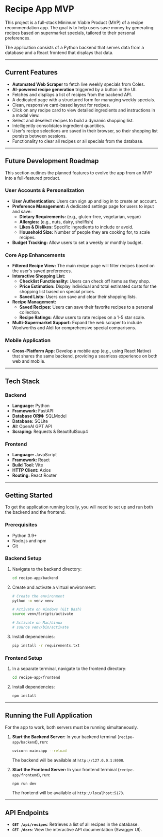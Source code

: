 # Recipe App MVP

This project is a full-stack Minimum Viable Product (MVP) of a recipe recommendation app. The goal is to help users save money by generating recipes based on supermarket specials, tailored to their personal preferences.

The application consists of a Python backend that serves data from a database and a React frontend that displays that data.

---

## Current Features

- **Automated Web Scraper** to fetch live weekly specials from Coles.
- **AI-powered recipe generation** triggered by a button in the UI.
- Fetches and displays a list of recipes from the backend API.
- A dedicated page with a structured form for managing weekly specials.
- Clean, responsive card-based layout for recipes.
- Click on any recipe card to view detailed ingredients and instructions in a modal view.
- Select and deselect recipes to build a dynamic shopping list.
- Intelligently consolidates ingredient quantities.
- User's recipe selections are saved in their browser, so their shopping list persists between sessions.
- Functionality to clear all recipes or all specials from the database.

---

## Future Development Roadmap

This section outlines the planned features to evolve the app from an MVP into a full-featured product.

### User Accounts & Personalization
- **User Authentication:** Users can sign up and log in to create an account.
- **Preference Management:** A dedicated settings page for users to input and save:
    - **Dietary Requirements:** (e.g., gluten-free, vegetarian, vegan)
    - **Allergies:** (e.g., nuts, dairy, shellfish)
    - **Likes & Dislikes:** Specific ingredients to include or avoid.
    - **Household Size:** Number of people they are cooking for, to scale recipes.
- **Budget Tracking:** Allow users to set a weekly or monthly budget.

### Core App Enhancements
- **Filtered Recipe View:** The main recipe page will filter recipes based on the user's saved preferences.
- **Interactive Shopping List:**
    - **Checklist Functionality:** Users can check off items as they shop.
    - **Price Estimation:** Display individual and total estimated costs for the shopping list based on special prices.
    - **Saved Lists:** Users can save and clear their shopping lists.
- **Recipe Management:**
    - **Saved Recipes:** Users can save their favorite recipes to a personal collection.
    - **Recipe Ratings:** Allow users to rate recipes on a 1-5 star scale.
- **Multi-Supermarket Support:** Expand the web scraper to include Woolworths and Aldi for comprehensive special comparisons.

### Mobile Application
- **Cross-Platform App:** Develop a mobile app (e.g., using React Native) that shares the same backend, providing a seamless experience on both web and mobile.

---

## Tech Stack

### Backend
- **Language:** Python
- **Framework:** FastAPI
- **Database ORM:** SQLModel
- **Database:** SQLite
- **AI:** OpenAI GPT API
- **Scraping:** Requests & BeautifulSoup4

### Frontend
- **Language:** JavaScript
- **Framework:** React
- **Build Tool:** Vite
- **HTTP Client:** Axios
- **Routing:** React Router

---

## Getting Started

To get the application running locally, you will need to set up and run both the backend and the frontend.

### Prerequisites

- Python 3.9+
- Node.js and npm
- Git

### Backend Setup

1.  Navigate to the backend directory:
    ```sh
    cd recipe-app/backend
    ```

2.  Create and activate a virtual environment:
    ```sh
    # Create the environment
    python -m venv venv

    # Activate on Windows (Git Bash)
    source venv/Scripts/activate

    # Activate on Mac/Linux
    # source venv/bin/activate
    ```

3.  Install dependencies:
    ```sh
    pip install -r requirements.txt
    ```

### Frontend Setup

1.  In a separate terminal, navigate to the frontend directory:
    ```sh
    cd recipe-app/frontend
    ```

2.  Install dependencies:
    ```sh
    npm install
    ```

---

## Running the Full Application

For the app to work, both servers must be running simultaneously.

1.  **Start the Backend Server:**
    In your backend terminal (`recipe-app/backend`), run:
    ```sh
    uvicorn main:app --reload
    ```
    The backend will be available at `http://127.0.0.1:8000`.

2.  **Start the Frontend Server:**
    In your frontend terminal (`recipe-app/frontend`), run:
    ```sh
    npm run dev
    ```
    The frontend will be available at `http://localhost:5173`.

---

## API Endpoints

- **`GET /api/recipes`**: Retrieves a list of all recipes in the database.
- **`GET /docs`**: View the interactive API documentation (Swagger UI).